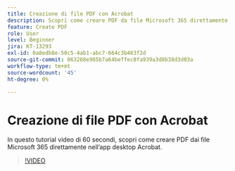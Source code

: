 ```yaml
---
title: Creazione di file PDF con Acrobat
description: Scopri come creare PDF da file Microsoft 365 direttamente nell’app desktop Acrobat
feature: Create PDF
role: User
level: Beginner
jira: KT-13293
exl-id: 0a8edb8e-50c5-4ab1-abc7-664c3b463f2d
source-git-commit: 063268e985b7a64beffec8fa939a3d8b38d3d03a
workflow-type: tm+mt
source-wordcount: '45'
ht-degree: 0%

---
```


# Creazione di file PDF con Acrobat

In questo tutorial video di 60 secondi, scopri come creare PDF dai file Microsoft 365 direttamente nell’app desktop Acrobat.

>[!VIDEO](https://video.tv.adobe.com/v/3437215?quality=12&learn=on&hidetitle=true&captions=ita)
